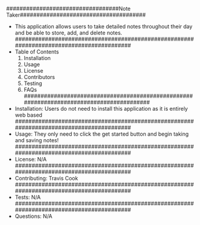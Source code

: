
##################################Note Taker######################################
* This application allows users to take detailed notes throughout their day and be able to store, add, and delete notes.
#########################################################################################
* Table of Contents
  1. Installation
  2. Usage
  3. License
  4. Contributors
  5. Testing
  6. FAQs
#########################################################################################
* Installation:
Users do not need to install this application as it is entirely web based
#########################################################################################
* Usage:
They only need to click the get started button and begin taking and saving notes!
#########################################################################################
* License:
N/A
#########################################################################################
* Contributing:
Travis Cook
#########################################################################################
* Tests:
N/A
#########################################################################################
* Questions:
N/A
